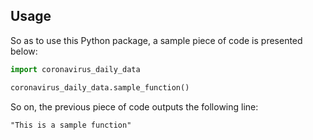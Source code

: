 ## Usage

So as to use this Python package, a sample piece of code is presented below:

```python
import coronavirus_daily_data

coronavirus_daily_data.sample_function()
```

So on, the previous piece of code outputs the following line:

```{r, engine='python', count_lines}
"This is a sample function"
```